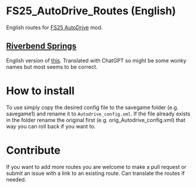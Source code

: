 # FS25_AutoDrive_Routes (English)
English routes for [FS25 AutoDrive](https://github.com/Stephan-S/FS25_AutoDrive) mod.

## [Riverbend Springs](FS25_RiverbendSprings_AutoDrive_config.xml)

English version of [this](https://hof-hirschfeld.de/2025/01/15/ad-riverbend-springs/).
Translated with ChatGPT so might be some wonky names but most seems to be correct.


# How to install
To use simply copy the desired config file to the savegame folder (e.g. savegame1) and rename it to `Autodrive_config.xml`. If the file already exists in the folder rename the original first (e.g. orig_Autodrive_config.xml) that way you can roll back if you want to.


# Contribute

If you want to add more routes you are welcome to make a pull request or submit an issue with a link to an existing route. Can translate the routes if needed.
